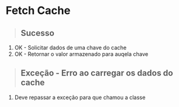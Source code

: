 # Fetch Cache

> ## Sucesso
1. OK - Solicitar dados de uma chave do cache
2. OK - Retornar o valor armazenado para auqela chave

> ## Exceção - Erro ao carregar os dados do cache
1. Deve repassar a exceção para que chamou a classe